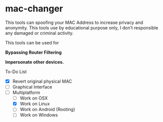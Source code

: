 # mac-changer

This tools can spoofing your MAC Address to increase privacy and anonymity. This tools use by educational purpose only, I don’t responsible any damaged or criminal activity. 

This tools can be used for

**Bypassing Router Filtering** 

**Impersonate other devices.**

To-Do List

- [x]  Revert original physical MAC
- [ ]  Graphical Interface
- [ ]  Multiplatform
    - [ ]  Work on OSX
    - [x]  Work on Linux
    - [ ]  Work on Android (Rooting)
    - [ ]  Work on Windows